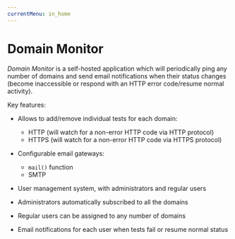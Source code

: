 ```yaml
---
currentMenu: in_home
---
```


# Domain Monitor

_Domain Monitor_ is a self-hosted application which will periodically ping any number of domains and send email 
notifications when their status changes (become inaccessible or respond with an HTTP error code/resume normal activity).
 
 Key features:
 - Allows to add/remove individual tests for each domain:
    - HTTP (will watch for a non-error HTTP code via HTTP protocol)
    - HTTPS (will watch for a non-error HTTP code via HTTPS protocol)
    
 - Configurable email gateways:
    - `mail()` function
    - SMTP
    
 - User management system, with administrators and regular users
 - Administrators automatically subscribed to all the domains
 - Regular users can be assigned to any number of domains
 - Email notifications for each user when tests fail or resume normal status
